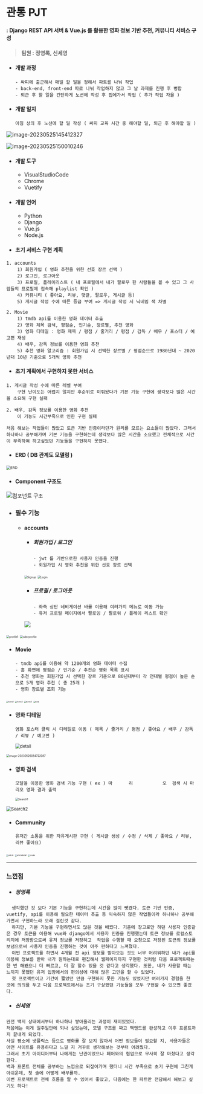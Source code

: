 # 관통 PJT

**: Django REST API 서버 & Vue.js 를 활용한 영화 정보 기반 추천, 커뮤니티 서비스 구성**

> #### 팀원 : 정영록, 신세영

- #### 개발 과정 

  ```
  - 싸피에 출근해서 매일 할 일을 정해서 파트를 나눠 작업
  - back-end, front-end 따로 나눠 작업하지 않고 그 날 과제를 진행 후 병합
  - 퇴근 후 할 일을 간단하게 노션에 작성 후 집에가서 작업 ( 추가 작업 자율 )
  ```

- #### 개발 일지 

  ```
  아침 상의 후 노션에 할 일 작성 ( 싸피 교육 시간 중 해야할 일, 퇴근 후 해야할 일 )
  ```

<img src="assets\image-20230525145412327.png" alt="image-20230525145412327"  />

![image-20230525150010246](assets/image-20230525150010246.png)

- #### 개발 도구
  
  - VisualStudioCode
  - Chrome
  - Vuetify
- #### 개발 언어
  
  - Python
  - Django
  - Vue.js
  - Node.js



- #### 초기 서비스 구현 계획

```
1. accounts
    1) 회원가입 ( 영화 추천을 위한 선호 장르 선택 )
    2) 로그인, 로그아웃
    3) 프로필, 플레이리스트 ( 내 프로필에서 내가 팔로우 한 사람들을 볼 수 있고 그 사람들의 프로필에 접속해 playlist 확인 )
    4) 커뮤니티 ( 좋아요, 리뷰, 댓글, 팔로우, 게시글 등)
    5) 게시글 작성 수에 따른 등급 부여 => 게시글 작성 시 닉네임 색 차별

2. Movie
	1) tmdb api를 이용한 영화 데이터 추출
	2) 영화 제목 검색, 평점순, 인기순, 장르별, 추천 영화
	3) 영화 디테일 : 영화 제목 / 평점 / 줄거리 / 평점 / 감독 / 배우 / 포스터 / 예고편 재생
	4) 배우, 감독 정보를 이용한 영화 추천
	5) 추천 영화 알고리즘 : 회원가입 시 선택한 장르별 / 평점순으로 1980년대 ~ 2020년대 10년 기준으로 5개씩 영화 추천
```

- #### 초기 계획에서 구현하지 못한 서비스

```
1. 게시글 작성 수에 따른 레벨 부여
	구현 난이도는 어렵지 않지만 후순위로 미뤄놨다가 기본 기능 구현에 생각보다 많은 시간을 소요해 구현 실패

2. 배우, 감독 정보를 이용한 영화 추천
	이 기능도 시간부족으로 인한 구현 실패

처음 해보는 작업들이 많았고 토큰 기반 인증이라던가 원리를 모르는 요소들이 많았다. 그래서 하나하나 공부해가며 기본 기능을 구현하는데 생각보다 많은 시간을 소요했고 전체적으로 시간이 부족하여 하고싶었던 기능들을 구현하지 못했다.
```



- #### ERD ( DB 관계도 모델링 )

<img src="assets\ERD.PNG" alt="ERD" style="zoom:67%;" />

- #### Component 구조도

<img src="assets\components.PNG" alt="컴포넌트 구조"  />



- ### 필수 기능

  - #### accounts

    - ##### 회원가입 / 로그인 

      ```
      - jwt 를 기반으로한 사용자 인증을 진행
      - 회원가입 시 영화 추천을 위한 선호 장르 선택
      ```

    <img src="assets\Signup.png" alt="Signup" style="zoom: 50%;" />

    

    <img src="assets\Login.png" alt="Login" style="zoom:50%;" />

    - ##### 프로필 / 로그아웃

      ```
      - 좌측 상단 네비게이션 바를 이용해 여러가지 메뉴로 이동 가능
      - 유저 프로필 페이지에서 팔로잉 / 팔로워 / 플레이 리스트 확인
      ```

    <img src="assets\profile2.png">

<img src="assets\profile1.png" alt="profile1" style="zoom: 50%;" />

<img src="assets\oderprofile.png" alt="oderprofile" style="zoom: 50%;" />

- #### Movie

  ```
  - tmdb api를 이용해 약 1200개의 영화 데이터 수집
  - 홈 화면에 평점순 / 인기순 / 추천순 영화 목록 표시
  - 추천 영화는 회원가입 시 선택한 장르 기준으로 80년대부터 각 연대별 평점이 높은 순으로 5개 영화 추천 ( 총 25개 )
  - 영화 장르별 조회 기능
  ```

<img src="assets\home1.png" alt="home1" style="zoom: 33%;" />

<img src="assets\home2.png" alt="home2" style="zoom:33%;" />

<img src="assets\home3.png" alt="home3" style="zoom:33%;" />

<img src="assets\total.PNG" alt="total" style="zoom: 33%;" />

- #### 영화 디테일

  ```
  영화 포스터 클릭 시 디테일로 이동 ( 제목 / 줄거리 / 평점 / 좋아요 / 배우 / 감독 / 리뷰 / 예고편 )
  ```

  <img src="assets\detail.PNG" alt="detail" style="zoom: 80%;" />

<img src="assets\image-20230526084722087.png" alt="image-20230526084722087" style="zoom: 50%;" />

- #### 영화 검색

  ```
  모달을 이용한 영화 검색 기능 구현 ( ex ) 마      리           오  검색 시 마리오 영화 결과 출력
  ```

  <img src="assets\Search1.png" alt="Search1" style="zoom: 50%;" />

<img src="assets\Search2.png" alt="Search2" style="zoom: 80%;" />



- #### Community 

  ```
  유저간 소통을 위한 자유게시판 구현 ( 게시글 생성 / 수정 / 삭제 / 좋아요 / 리뷰, 리뷰 좋아요)
  ```

<img src="assets\article.png" alt="article" style="zoom:33%;" />

<img src="assets\articledetail.png" alt="articledetail" style="zoom:33%;" />

<img src="assets\create.png" alt="create" style="zoom:33%;" />



-----------------------------------------------

### 느낀점

- ##### 정영록

```
  생각했던 것 보다 기본 기능을 구현하는데 시간을 많이 뺏겼다. 토큰 기반 인증, vuetify, api를 이용해 필요한 데이터 추출 등 익숙하지 않은 작업들이라 하나하나 공부해가면서 구현하느라 오래 걸린것 같다. 
  하지만, 기본 기능을 구현하면서도 많은 것을 배웠다. 기존에 장고로만 하던 사용자 인증같은 경우 토큰을 이용해 vue와 django에서 사용자 인증을 진행했는데 토큰 정보를 로컬스토리지에 저장함으로써 유저 정보를 저장하고  작업을 수행할 때 요청으로 저장된 토큰의 정보를 보냄으로써 사용자 인증을 진행하는 것이 아주 편하다고 느껴졌다.
  이번 프로젝트를 하면서 4개월 전 api 정보를 받아오는 것도 너무 어려워하던 내가 api를 이용해 정보를 받아 내가 원하는대로 편집해서 웹페이지까지 구현한 것처럼 다음 프로젝트때는 한 번 해봤으니 더 빠르고, 더 잘 할수 있을 것 같다고 생각했다. 또한, 내가 사용할 때는 느끼지 못했던 유저 입장에서의 편의성에 대해 많은 고민을 할 수 있었다.
  첫 프로젝트이고 기간이 짧았던 만큼 구현하지 못한 기능도 있었지만 여러가지 경험을 한 것에 의의를 두고 다음 프로젝트에서는 초기 구상했던 기능들을 모두 구현할 수 있으면 좋겠다.
```

- ##### 신세영

```
완전 백지 상태에서부터 하나하나 쌓아올리는 과정이 재미있었다.
처음에는 이게 일주일만에 되나 싶었는데, 모델 구조를 짜고 백엔드를 완성하고 이후 프론트까지 끝내게 되었다.
사실 평소에 넷플릭스 등으로 영화를 잘 보지 않아서 어떤 정보들이 필요할 지, 사용자들은 어떤 사이트를 유용하다고 느낄 지 거꾸로 생각해보는 것부터 어려웠다.
그래서 초기 아이디어부터 나에게는 난관이었으나 페어와의 협업으로 무사히 잘 마쳤다고 생각한다.
백과 프론트 전체를 공부하는 느낌으로 되짚어가며 했더니 시간 부족으로 초기 구현에 그친게 아쉬운데, 첫 술에 어떻게 배부를까.
이번 프로젝트로 전체 흐름을 알 수 있어서 좋았고, 다음에는 한 파트만 전담해서 해보고 싶기도 하다!
```





